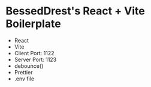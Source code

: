 # BessedDrest's React + Vite Boilerplate

- React
- Vite
- Client Port: 1122
- Server Port: 1123
- debounce()
- Prettier
- .env file
